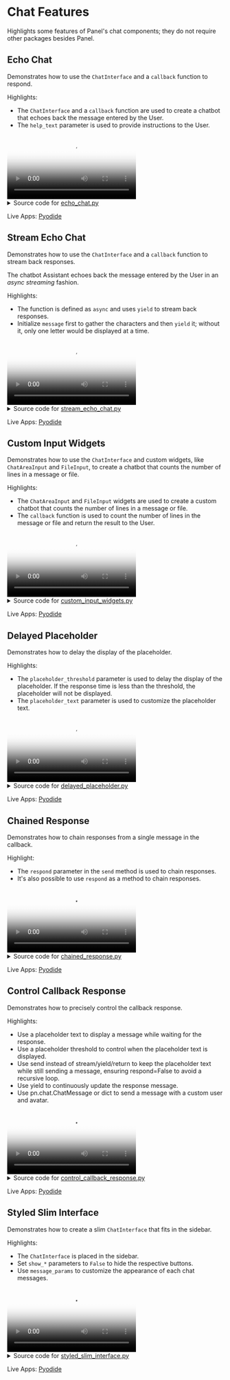 # Chat Features
Highlights some features of Panel's chat components; they do not require other packages besides Panel.

## Echo Chat

Demonstrates how to use the `ChatInterface` and a `callback` function to respond.

Highlights:

- The `ChatInterface` and a `callback` function are used to create a
chatbot that echoes back the message entered by the User.
- The `help_text` parameter is used to provide instructions to the User.

<video controls poster="../assets/thumbnails/echo_chat.png" >
    <source src="../assets/videos/echo_chat.mp4" type="video/mp4"
    style="max-height: 400px; max-width: 600px;">
    Your browser does not support the video tag.
</video>



<details>

<summary>Source code for <a href='../examples/chat_features/echo_chat.py' target='_blank'>echo_chat.py</a></summary>

```python
"""
Demonstrates how to use the `ChatInterface` and a `callback` function to respond.

Highlights:

- The `ChatInterface` and a `callback` function are used to create a
    chatbot that echoes back the message entered by the User.
- The `help_text` parameter is used to provide instructions to the User.
"""

import panel as pn

pn.extension()


def callback(contents: str, user: str, instance: pn.chat.ChatInterface):
    message = f"Echoing {user}: {contents}"
    return message


chat_interface = pn.chat.ChatInterface(
    callback=callback,
    help_text="Enter a message in the TextInput below and receive an echo!",
)
chat_interface.servable()
```
</details>

Live Apps: <a href='../pyodide/echo_chat.html' target='_blank' title='The app is running entirely in the browser powered by Pyodide'>Pyodide</a>

## Stream Echo Chat

Demonstrates how to use the `ChatInterface` and a `callback` function to
stream back responses.

The chatbot Assistant echoes back the message entered by the User in an
*async streaming* fashion.

Highlights:

- The function is defined as `async` and uses `yield` to stream back responses.
- Initialize `message` first to gather the characters and then `yield` it;
without it, only one letter would be displayed at a time.

<video controls poster="../assets/thumbnails/stream_echo_chat.png" >
    <source src="../assets/videos/stream_echo_chat.mp4" type="video/mp4"
    style="max-height: 400px; max-width: 600px;">
    Your browser does not support the video tag.
</video>



<details>

<summary>Source code for <a href='../examples/chat_features/stream_echo_chat.py' target='_blank'>stream_echo_chat.py</a></summary>

```python
"""
Demonstrates how to use the `ChatInterface` and a `callback` function to
stream back responses.

The chatbot Assistant echoes back the message entered by the User in an
*async streaming* fashion.

Highlights:

- The function is defined as `async` and uses `yield` to stream back responses.
- Initialize `message` first to gather the characters and then `yield` it;
    without it, only one letter would be displayed at a time.
"""

from asyncio import sleep

import panel as pn

pn.extension()


async def callback(contents: str, user: str, instance: pn.chat.ChatInterface):
    await sleep(1)
    message = ""
    for char in "Echoing User: " + contents:
        await sleep(0.05)
        message += char
        yield message


chat_interface = pn.chat.ChatInterface(callback=callback)
chat_interface.send(
    "Enter a message below and receive an echo!",
    user="System",
    respond=False,
)
chat_interface.servable()
```
</details>

Live Apps: <a href='../pyodide/stream_echo_chat.html' target='_blank' title='The app is running entirely in the browser powered by Pyodide'>Pyodide</a>

## Custom Input Widgets

Demonstrates how to use the `ChatInterface` and custom widgets,
like `ChatAreaInput` and `FileInput`, to create a chatbot that counts
the number of lines in a message or file.

Highlights:

- The `ChatAreaInput` and `FileInput` widgets are used to create a custom
chatbot that counts the number of lines in a message or file.
- The `callback` function is used to count the number of lines in the message
or file and return the result to the User.

<video controls poster="../assets/thumbnails/custom_input_widgets.png" >
    <source src="../assets/videos/custom_input_widgets.mp4" type="video/mp4"
    style="max-height: 400px; max-width: 600px;">
    Your browser does not support the video tag.
</video>



<details>

<summary>Source code for <a href='../examples/chat_features/custom_input_widgets.py' target='_blank'>custom_input_widgets.py</a></summary>

```python
"""
Demonstrates how to use the `ChatInterface` and custom widgets,
like `ChatAreaInput` and `FileInput`, to create a chatbot that counts
the number of lines in a message or file.

Highlights:

- The `ChatAreaInput` and `FileInput` widgets are used to create a custom
    chatbot that counts the number of lines in a message or file.
- The `callback` function is used to count the number of lines in the message
    or file and return the result to the User.
"""

import panel as pn

pn.extension()


def callback(contents: str, user: str, instance: pn.chat.ChatInterface):
    lines = contents.strip().count("\n")
    message = f"This snippet has {lines + 1} lines."
    return message


chat_input = pn.chat.ChatAreaInput(placeholder="Send a message")
file_input = pn.widgets.FileInput(accept=".py")
chat_interface = pn.chat.ChatInterface(
    callback=callback, widgets=[chat_input, file_input]
)
chat_interface.send(
    "Enter a message in the ChatAreaInput below to count how many lines there is, "
    "or upload a Python file to count the number of lines in the file.",
    user="System",
    respond=False,
)
chat_interface.servable()
```
</details>

Live Apps: <a href='../pyodide/custom_input_widgets.html' target='_blank' title='The app is running entirely in the browser powered by Pyodide'>Pyodide</a>

## Delayed Placeholder

Demonstrates how to delay the display of the placeholder.

Highlights:

- The `placeholder_threshold` parameter is used to delay the display of the placeholder.
If the response time is less than the threshold, the placeholder will not be displayed.
- The `placeholder_text` parameter is used to customize the placeholder text.

<video controls poster="../assets/thumbnails/delayed_placeholder.png" >
    <source src="../assets/videos/delayed_placeholder.mp4" type="video/mp4"
    style="max-height: 400px; max-width: 600px;">
    Your browser does not support the video tag.
</video>



<details>

<summary>Source code for <a href='../examples/chat_features/delayed_placeholder.py' target='_blank'>delayed_placeholder.py</a></summary>

```python
"""
Demonstrates how to delay the display of the placeholder.

Highlights:

- The `placeholder_threshold` parameter is used to delay the display of the placeholder.
    If the response time is less than the threshold, the placeholder will not be displayed.
- The `placeholder_text` parameter is used to customize the placeholder text.
"""

from asyncio import sleep

import panel as pn

pn.extension()


async def callback(contents: str, user: str, instance: pn.chat.ChatInterface):
    try:
        seconds = float(contents)
        if 0 < seconds < 10:
            await sleep(seconds)
            return f"Slept {contents} seconds!"
        else:
            return "Please enter a number between 1 and 9!"
    except ValueError:
        return "Please enter a number!"


chat_interface = pn.chat.ChatInterface(
    callback=callback,
    placeholder_threshold=2,
    placeholder_text="Waiting for reply...",
)
chat_interface.send(
    "Send a number to make the system sleep between 1 and 9 seconds!",
    user="System",
    respond=False,
)
chat_interface.servable()
```
</details>

Live Apps: <a href='../pyodide/delayed_placeholder.html' target='_blank' title='The app is running entirely in the browser powered by Pyodide'>Pyodide</a>

## Chained Response

Demonstrates how to chain responses from a single message in the callback.

Highlight:

- The `respond` parameter in the `send` method is used to chain responses.
- It's also possible to use `respond` as a method to chain responses.

<video controls poster="../assets/thumbnails/chained_response.png" >
    <source src="../assets/videos/chained_response.mp4" type="video/mp4"
    style="max-height: 400px; max-width: 600px;">
    Your browser does not support the video tag.
</video>



<details>

<summary>Source code for <a href='../examples/chat_features/chained_response.py' target='_blank'>chained_response.py</a></summary>

```python
"""
Demonstrates how to chain responses from a single message in the callback.

Highlight:

- The `respond` parameter in the `send` method is used to chain responses.
- It's also possible to use `respond` as a method to chain responses.
"""

from asyncio import sleep

import panel as pn

pn.extension()

PERSON_1 = "Happy User"
PERSON_2 = "Excited User"
PERSON_3 = "Passionate User"


async def callback(contents: str, user: str, instance: pn.chat.ChatInterface):
    await sleep(2)
    if user == "User":
        instance.send(
            f"Hey, {PERSON_2}! Did you hear the user?",
            user=PERSON_1,
            avatar="😊",
            respond=True,  # This is the default, but it's here for clarity
        )
    elif user == PERSON_1:
        user_message = instance.objects[-2]
        user_contents = user_message.object
        yield pn.chat.ChatMessage(
            f'Yeah, they said "{user_contents}"! Did you also hear {PERSON_3}?',
            user=PERSON_2,
            avatar="😄",
        )
        instance.respond()
    elif user == PERSON_2:
        instance.send(
            "Yup, I heard!",
            user=PERSON_3,
            avatar="😆",
            respond=False,
        )


chat_interface = pn.chat.ChatInterface(
    help_text="Send a message to start the conversation!", callback=callback
)
chat_interface.servable()
```
</details>

Live Apps: <a href='../pyodide/chained_response.html' target='_blank' title='The app is running entirely in the browser powered by Pyodide'>Pyodide</a>

## Control Callback Response

Demonstrates how to precisely control the callback response.

Highlights:

- Use a placeholder text to display a message while waiting for the response.
- Use a placeholder threshold to control when the placeholder text is displayed.
- Use send instead of stream/yield/return to keep the placeholder text while still sending a message, ensuring respond=False to avoid a recursive loop.
- Use yield to continuously update the response message.
- Use pn.chat.ChatMessage or dict to send a message with a custom user and avatar.

<video controls poster="../assets/thumbnails/control_callback_response.png" >
    <source src="../assets/videos/control_callback_response.mp4" type="video/mp4"
    style="max-height: 400px; max-width: 600px;">
    Your browser does not support the video tag.
</video>



<details>

<summary>Source code for <a href='../examples/chat_features/control_callback_response.py' target='_blank'>control_callback_response.py</a></summary>

```python
"""
Demonstrates how to precisely control the callback response.

Highlights:

- Use a placeholder text to display a message while waiting for the response.
- Use a placeholder threshold to control when the placeholder text is displayed.
- Use send instead of stream/yield/return to keep the placeholder text while still sending a message, ensuring respond=False to avoid a recursive loop.
- Use yield to continuously update the response message.
- Use pn.chat.ChatMessage or dict to send a message with a custom user and avatar.
"""

from asyncio import sleep
from random import choice

import panel as pn

pn.extension()


async def callback(contents: str, user: str, instance: pn.chat.ChatInterface):
    await sleep(0.5)
    # use send instead of stream/yield/return to keep the placeholder text
    # while still sending a message; ensure respond=False to avoid a recursive loop
    instance.send(
        "Let me flip the coin for you...",
        user="Game Master",
        avatar="🎲",
        respond=False,
    )
    await sleep(1)

    characters = "/|\\_"
    index = 0
    for _ in range(0, 28):
        index = (index + 1) % len(characters)
        # use yield to continuously update the response message
        # use pn.chat.ChatMessage to send a message with a custom user and avatar
        yield pn.chat.ChatMessage("\r" + characters[index], user="Coin", avatar="🪙")
        await sleep(0.005)

    result = choice(["heads", "tails"])
    if result in contents.lower():
        # equivalently, use a dict instead of a pn.chat.ChatMessage
        yield {"object": f"Woohoo, {result}! You win!", "user": "Coin", "avatar": "🎲"}
    else:
        yield {
            "object": f"Aw, got {result}. Try again!",
            "user": "Coin",
            "avatar": "🎲",
        }


chat_interface = pn.chat.ChatInterface(
    widgets=[
        pn.widgets.RadioButtonGroup(
            options=["Heads!", "Tails!"], button_type="primary", button_style="outline"
        )
    ],
    callback=callback,
    help_text="Select heads or tails, then click send!",
    placeholder_text="Waiting for the result...",
    placeholder_threshold=0.1,
)
chat_interface.servable()
```
</details>

Live Apps: <a href='../pyodide/control_callback_response.html' target='_blank' title='The app is running entirely in the browser powered by Pyodide'>Pyodide</a>

## Styled Slim Interface

Demonstrates how to create a slim `ChatInterface` that fits in the sidebar.

Highlights:

- The `ChatInterface` is placed in the sidebar.
- Set `show_*` parameters to `False` to hide the respective buttons.
- Use `message_params` to customize the appearance of each chat messages.

<video controls poster="../assets/thumbnails/styled_slim_interface.png" >
    <source src="../assets/videos/styled_slim_interface.mp4" type="video/mp4"
    style="max-height: 400px; max-width: 600px;">
    Your browser does not support the video tag.
</video>



<details>

<summary>Source code for <a href='../examples/chat_features/styled_slim_interface.py' target='_blank'>styled_slim_interface.py</a></summary>

```python
"""
Demonstrates how to create a slim `ChatInterface` that fits in the sidebar.

Highlights:

- The `ChatInterface` is placed in the sidebar.
- Set `show_*` parameters to `False` to hide the respective buttons.
- Use `message_params` to customize the appearance of each chat messages.
"""

import panel as pn

pn.extension()


async def callback(contents: str, user: str, instance: pn.chat.ChatInterface):
    message = f"Echoing {user}: {contents}"
    return message


chat_interface = pn.chat.ChatInterface(
    callback=callback,
    show_send=False,
    show_rerun=False,
    show_undo=False,
    show_clear=False,
    show_avatar=False,
    show_timestamp=False,
    show_button_name=False,
    show_reaction_icons=False,
    sizing_mode="stretch_width",
    height=700,
    message_params={
        "stylesheets": [
            """
            .message {
                font-size: 1em;
            }
            .name {
                font-size: 0.9em;
            }
            .timestamp {
                font-size: 0.9em;
            }
            """
        ]
    },
)

main = """
We've put a *slim* `ChatInterface` in the sidebar. In the main area you
could add the object you are chatting about
"""

pn.template.FastListTemplate(
    main=[main],
    sidebar=[chat_interface],
    sidebar_width=500,
).servable()
```
</details>

Live Apps: <a href='../pyodide/styled_slim_interface.html' target='_blank' title='The app is running entirely in the browser powered by Pyodide'>Pyodide</a>
